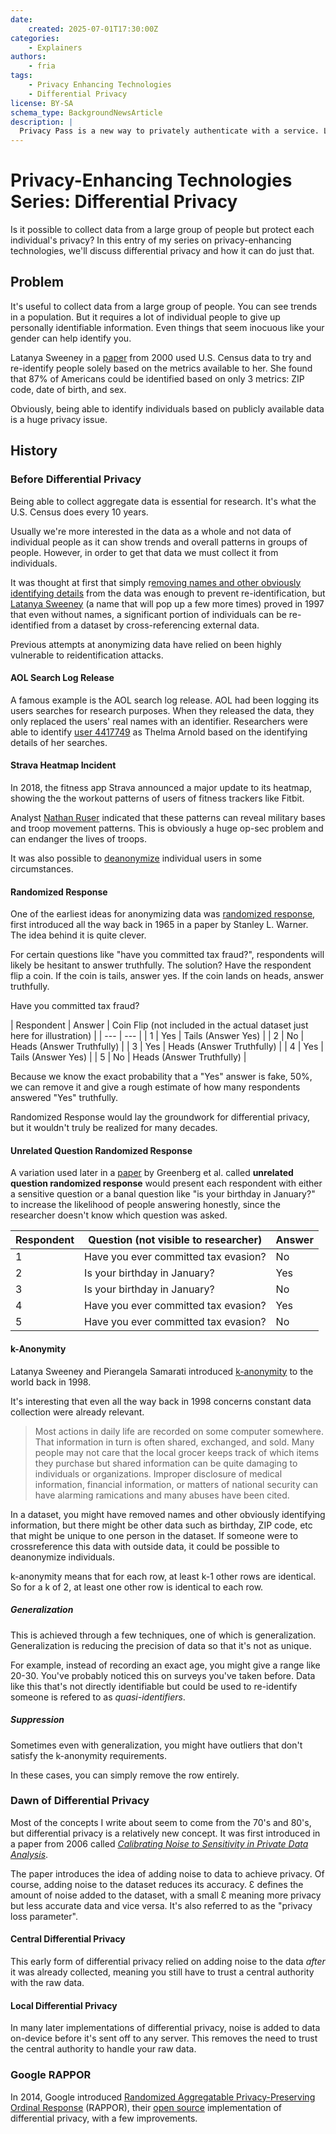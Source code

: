 ```yaml
---
date:
    created: 2025-07-01T17:30:00Z
categories:
    - Explainers
authors:
    - fria
tags:
    - Privacy Enhancing Technologies
    - Differential Privacy
license: BY-SA
schema_type: BackgroundNewsArticle
description: |
  Privacy Pass is a new way to privately authenticate with a service. Let's look at how it could change the way we use services.
---
```

# Privacy-Enhancing Technologies Series: Differential Privacy

Is it possible to collect data from a large group of people but protect each individual's privacy? In this entry of my series on privacy-enhancing technologies, we'll discuss differential privacy and how it can do just that.<!-- more -->

## Problem

It's useful to collect data from a large group of people. You can see trends in a population. But it requires a lot of individual people to give up personally identifiable information. Even things that seem inocuous like your gender can help identify you.

Latanya Sweeney in a [paper](https://dataprivacylab.org/projects/identifiability/paper1.pdf) from 2000 used U.S. Census data to try and re-identify people solely based on the metrics available to her. She found that 87% of Americans could be identified based on only 3 metrics: ZIP code, date of birth, and sex.

Obviously, being able to identify individuals based on publicly available data is a huge privacy issue.

## History

### Before Differential Privacy

Being able to collect aggregate data is essential for research. It's what the U.S. Census does every 10 years.

Usually we're more interested in the data as a whole and not data of individual people as it can show trends and overall patterns in groups of people. However, in order to get that data we must collect it from individuals.

It was thought at first that simply r[emoving names and other obviously identifying details](https://simons.berkeley.edu/news/differential-privacy-issues-policymakers#:~:text=Prior%20to%20the%20line%20of%20research%20that%20led%20to%20differential%20privacy%2C%20it%20was%20widely%20believed%20that%20anonymizing%20data%20was%20a%20relatively%20straightforward%20and%20sufficient%20solution%20to%20the%20privacy%20challenge.%20Statistical%20aggregates%20could%20be%20released%2C%20many%20people%20thought%2C%20without%20revealing%20underlying%20personally%20identifiable%20data.%20Data%20sets%20could%20be%20released%20to%20researchers%20scrubbed%20of%20names%2C%20but%20otherwise%20with%20rich%20individual%20information%2C%20and%20were%20thought%20to%20have%20been%20anonymized.) from the data was enough to prevent re-identification, but [Latanya Sweeney](https://latanyasweeney.org/JLME.pdf) (a name that will pop up a few more times) proved in 1997 that even without names, a significant portion of individuals can be re-identified from a dataset by cross-referencing external data.

Previous attempts at anonymizing data have relied on been highly vulnerable to reidentification attacks.

#### AOL Search Log Release

A famous example is the AOL search log release. AOL had been logging its users searches for research purposes. When they released the data, they only replaced the users' real names with an identifier. Researchers were able to identify [user 4417749](https://archive.nytimes.com/www.nytimes.com/learning/teachers/featured_articles/20060810thursday.html) as Thelma Arnold based on the identifying details of her searches.

#### Strava Heatmap Incident

In 2018, the fitness app Strava announced a major update to its heatmap, showing the the workout patterns of users of fitness trackers like Fitbit.

Analyst [Nathan Ruser](https://x.com/Nrg8000/status/957318498102865920) indicated that these patterns can reveal military bases and troop movement patterns. This is obviously a huge op-sec problem and can endanger the lives of troops.

It was also possible to [deanonymize](https://steveloughran.blogspot.com/2018/01/advanced-denanonymization-through-strava.html) individual users in some circumstances.

#### Randomized Response

One of the earliest ideas for anonymizing data was [randomized response](https://uvammm.github.io/docs/randomizedresponse.pdf), first introduced all the way back in 1965 in a paper by Stanley L. Warner. The idea behind it is quite clever.

For certain questions like "have you committed tax fraud?", respondents will likely be hesitant to answer truthfully. The solution? Have the respondent flip a coin. If the coin is tails, answer yes. If the coin lands on heads, answer truthfully.

Have you committed tax fraud?

| Respondent | Answer | Coin Flip (not included in the actual dataset just here for illustration) |
| --- | --- |
| 1 | Yes | Tails (Answer Yes) |
| 2 | No | Heads (Answer Truthfully) |
| 3 | Yes | Heads (Answer Truthfully) |
| 4 | Yes | Tails (Answer Yes) |
| 5 | No | Heads (Answer Truthfully) |

Because we know the exact probability that a "Yes" answer is fake, 50%, we can remove it and give a rough estimate of how many respondents answered "Yes" truthfully.

Randomized Response would lay the groundwork for differential privacy, but it wouldn't truly be realized for many decades.

#### Unrelated Question Randomized Response

A variation used later in a [paper](https://www.jstor.org/stable/2283636) by Greenberg et al. called **unrelated question randomized response** would present each respondent with either a sensitive question or a banal question like "is your birthday in January?" to increase the likelihood of people answering honestly, since the researcher doesn't know which question was asked.

| Respondent | Question (not visible to researcher) | Answer |
| --- | --- | --- |
| 1 | Have you ever committed tax evasion? | No |
| 2 | Is your birthday in January? | Yes |
| 3 | Is your birthday in January? | No |
| 4 | Have you ever committed tax evasion? | Yes |
| 5 | Have you ever committed tax evasion? | No |

#### k-Anonymity

Latanya Sweeney and Pierangela Samarati introduced [k-anonymity](https://dataprivacylab.org/dataprivacy/projects/kanonymity/paper3.pdf) to the world back in 1998.

It's interesting that even all the way back in 1998 concerns constant data collection were already relevant.

>Most actions in daily life are recorded on some computer somewhere. That information in turn is often shared, exchanged, and sold. Many people may not care that the local grocer keeps track of which items they purchase but shared information can be quite damaging to individuals or organizations. Improper disclosure of medical information, financial information, or matters of national security can have alarming ramications and many abuses have been cited.

In a dataset, you might have removed names and other obviously identifying information, but there might be other data such as birthday, ZIP code, etc that might be unique to one person in the dataset. If someone were to crossreference this data with outside data, it could be possible to deanonymize individuals.

k-anonymity means that for each row, at least k-1 other rows are identical. So for a k of 2, at least one other row is identical to each row.

##### Generalization

This is achieved through a few techniques, one of which is generalization. Generalization is reducing the precision of data so that it's not as unique.

For example, instead of recording an exact age, you might give a range like 20-30. You've probably noticed this on surveys you've taken before. Data like this that's not directly identifiable but could be used to re-identify someone is refered to as *quasi-identifiers*.

##### Suppression

Sometimes even with generalization, you might have outliers that don't satisfy the k-anonymity requirements.

In these cases, you can simply remove the row entirely.

### Dawn of Differential Privacy

Most of the concepts I write about seem to come from the 70's and 80's, but differential privacy is a relatively new concept. It was first introduced in a paper from 2006 called [*Calibrating Noise to Sensitivity in Private Data Analysis*](https://desfontain.es/PDFs/PhD/CalibratingNoiseToSensitivityInPrivateDataAnalysis.pdf).

The paper introduces the idea of adding noise to data to achieve privacy. Of course, adding noise to the dataset reduces its accuracy. Ɛ defines the amount of noise added to the dataset, with a small Ɛ meaning more privacy but less accurate data and vice versa. It's also referred to as the "privacy loss parameter".

#### Central Differential Privacy

This early form of differential privacy relied on adding noise to the data *after* it was already collected, meaning you still have to trust a central authority with the raw data.

#### Local Differential Privacy

In many later implementations of differential privacy, noise is added to data on-device before it's sent off to any server. This removes the need to trust the central authority to handle your raw data.

### Google RAPPOR

In 2014, Google introduced [Randomized Aggregatable Privacy-Preserving Ordinal Response](https://arxiv.org/pdf/1407.6981) (RAPPOR), their [open source](https://github.com/google/rappor) implementation of differential privacy, with a few improvements.



